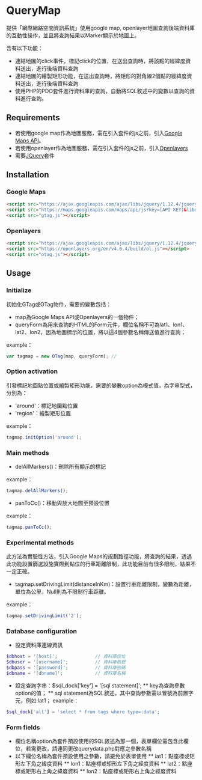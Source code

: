 # QueryMap

提供「網際網路空間資訊系統」使用google map, openlayer地圖查詢後端資料庫的互動性操作，並且將查詢結果以Marker顯示於地圖上。

含有以下功能：
* 連結地圖的click事件，標記click的位置，在送出查詢時，將該點的經緯度資料送出，進行後端資料查詢
* 連結地圖的繪製矩形功能，在送出查詢時，將矩形的對角線2個點的經緯度資料送出，進行後端資料查詢
* 使用PHP的PDO套件進行資料庫的查詢，自動將SQL敘述中的變數以查詢的資料進行查詢。

## Requirements

* 若使用google map作為地圖服務，需在引入套件的js之前，引入[Google Maps API](https://developers.google.com/maps/)。
* 若使用openlayer作為地圖服務，需在引入套件的js之前，引入[Openlayers](https://openlayers.org/)
* 需要[JQuery](https://jquery.com/)套件

## Installation

### Google Maps

```html
<script src="https://ajax.googleapis.com/ajax/libs/jquery/1.12.4/jquery.min.js"></script>
<script src="https://maps.googleapis.com/maps/api/js?key=[API KEY]&libraries=drawing,geometry&sensor=false"></script>
<script src="gtag.js"></script>
```

### Openlayers

```html
<script src="https://ajax.googleapis.com/ajax/libs/jquery/1.12.4/jquery.min.js"></script>
<script src="https://openlayers.org/en/v4.6.4/build/ol.js"></script>
<script src="otag.js"></script>
```

## Usage

### Initialize

初始化GTag或OTag物件，需要的變數包括：
* map為Google Maps API或Openlayers的一個物件；
* queryForm為用來查詢的HTML的Form元件，欄位名稱不可為lat1、lon1、lat2、lon2，因為地圖標示的位置，將以這4個參數名稱傳送值進行查詢；

example：
```js
var tagmap = new OTag(map, queryForm); // 
```

### Option activation

引發標記地圖點位置或繪製矩形功能，需要的變數option為模式值，為字串型式，分別為：
* 'around'：標記地圖點位置
* 'region'：繪製矩形位置

example：
```js
tagmap.initOption('around');
```

### Main methods

* delAllMarkers()：刪除所有顯示的標記

example：
```js
tagmap.delAllMarkers();
```
* panToCc()：移動與放大地圖至預設位置

example：
```js
tagmap.panToCc();
```

### Experimental methods
此方法為實驗性方法，引入Google Maps的規劃路徑功能，將查詢的結果，透過此功能設置篩選設施實際到點位的行車距離限制，此功能目前有很多限制，結果不一定正確。

* tagmap.setDrivingLimit(distanceInKm)：設置行車距離限制，變數為距離，單位為公里，Null則為不限制行車距離。

example：
```js
tagmap.setDrivingLimit('2');
```

### Database configuration
* 設定資料庫連線資訊
```php
$dbhost = '[host]';              // 資料庫位址
$dbuser = '[username]';          // 資料庫帳號
$dbpass = '[password]';          // 資料庫密碼
$dbname = '[dbname]';            // 資料庫名稱
```
* 設定查詢字串：$sql_dock['key'] = '[sql statement]';
** key為查詢參數option的值；
** sql statement為SQL敘述，其中查詢參數需以冒號為前置字元，例如:lat1；
example：
```php
$sql_dock['all'] = 'select * from tags where type=:data';
```

### Form fields
* 欄位名稱option為套件預設使用的SQL敘述為那一個，表單欄位需包含此欄位，若需更改，請連同更改querydata.php對應之參數名稱
* 以下欄位名稱為套件預設使用之參數，請避免於表單使用
** lat1：點座標或矩形左下角之緯度資料
** lon1：點座標或矩形左下角之經度資料
** lat2：點座標或矩形右上角之緯度資料
** lon2：點座標或矩形右上角之經度資料
